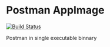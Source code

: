 # Postman AppImage

[![Build Status](https://travis-ci.org/showcheap/postman-appimage.svg?branch=6.0.10)](https://travis-ci.org/showcheap/postman-appimage)

Postman in single executable binnary
